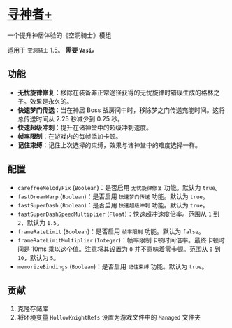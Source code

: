 # [寻神者+](https://github.com/Clazex/HollowKnight.GodSeekerPlus)

一个提升神居体验的《空洞骑士》模组

适用于 `空洞骑士` 1.5。
**需要 `Vasi`。**

## 功能

- **无忧旋律修复**：移除在装备非正常途径获得的无忧旋律时错误生成的格林之子。效果是永久的。
- **快速梦门传送**：当在神居 Boss 战房间中时，移除梦之门传送充能时间。这将总传送时间从 2.25 秒减少到 0.25 秒。
- **快速超级冲刺**：提升在诸神堂中的超级冲刺速度。
- **帧率限制**：在游戏内的每帧添加卡顿。
- **记住束缚**：记住上次选择的束缚，效果与诸神堂中的难度选择一样。

## 配置

- `carefreeMelodyFix` (`Boolean`)：是否启用 `无忧旋律修复` 功能。默认为 `true`。
- `fastDreamWarp` (`Boolean`)：是否启用 `快速梦门传送` 功能。默认为 `true`。
- `fastSuperDash` (`Boolean`)：是否启用 `快速超级冲刺` 功能。默认为 `true`。
- `fastSuperDashSpeedMultiplier` (`Float`)：快速超冲速度倍率。范围从 `1` 到 `2`，默认为 `1.5`。
- `frameRateLimit` (`Boolean`)：是否启用 `帧率限制` 功能。默认为 `false`。
- `frameRateLimitMultiplier` (`Integer`)：帧率限制卡顿时间倍率。最终卡顿时间是 10ms 乘以这个值。注意将其设置为 `0` 并不意味着零卡顿。范围从 `0` 到 `10`，默认为 `5`。
- `memorizeBindings` (`Boolean`)：是否启用 `记住束缚` 功能。默认为 `true`。

## 贡献

1. 克隆存储库
2. 将环境变量 `HollowKnightRefs` 设置为游戏文件中的 `Managed` 文件夹
